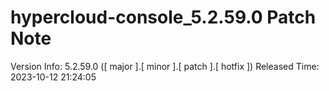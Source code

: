 # hypercloud-console_5.2.59.0 Patch Note

Version Info: 5.2.59.0 ([ major ].[ minor ].[ patch ].[ hotfix ])
Released Time: 2023-10-12 21:24:05


